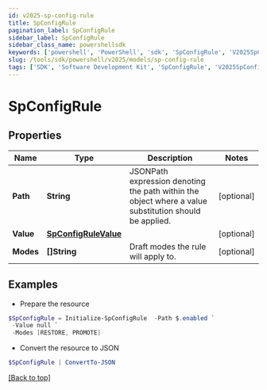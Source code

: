 ```yaml
---
id: v2025-sp-config-rule
title: SpConfigRule
pagination_label: SpConfigRule
sidebar_label: SpConfigRule
sidebar_class_name: powershellsdk
keywords: ['powershell', 'PowerShell', 'sdk', 'SpConfigRule', 'V2025SpConfigRule'] 
slug: /tools/sdk/powershell/v2025/models/sp-config-rule
tags: ['SDK', 'Software Development Kit', 'SpConfigRule', 'V2025SpConfigRule']
---
```



# SpConfigRule

## Properties

Name | Type | Description | Notes
------------ | ------------- | ------------- | -------------
**Path** | **String** | JSONPath expression denoting the path within the object where a value substitution should be applied. | [optional] 
**Value** | [**SpConfigRuleValue**](sp-config-rule-value) |  | [optional] 
**Modes** | **[]String** | Draft modes the rule will apply to. | [optional] 

## Examples

- Prepare the resource
```powershell
$SpConfigRule = Initialize-SpConfigRule  -Path $.enabled `
 -Value null `
 -Modes [RESTORE, PROMOTE]
```

- Convert the resource to JSON
```powershell
$SpConfigRule | ConvertTo-JSON
```


[[Back to top]](#) 

